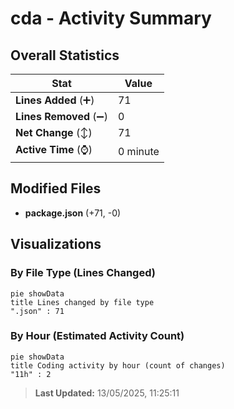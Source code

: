 # cda - Activity Summary 

## Overall Statistics

| Stat                   | Value                                                             |
| ---------------------- | ----------------------------------------------------------------- |
| **Lines Added** (➕)   | 71                                          |
| **Lines Removed** (➖) | 0                                        |
| **Net Change** (↕)    | 71                |
| **Active Time** (⌚)   | 0 minute |


## Modified Files
- **package.json** (+71, -0)

## Visualizations

### By File Type (Lines Changed)

```mermaid
pie showData
title Lines changed by file type
".json" : 71
```

### By Hour (Estimated Activity Count)

```mermaid
pie showData
title Coding activity by hour (count of changes)
"11h" : 2
```


> **Last Updated:** 13/05/2025, 11:25:11